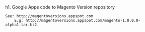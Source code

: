 
h1. Google Apps code to Magento Version repository

    See: http://magentoversions.appspot.com
        E.g: http://magentoversions.appspot.com/magento-1.8.0.0-alpha1.tar.bz2 
